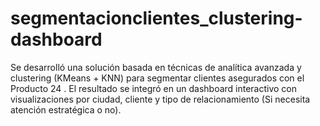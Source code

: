 # segmentacionclientes_clustering-dashboard
Se desarrolló una solución basada en técnicas de analítica avanzada y clustering (KMeans + KNN) para segmentar clientes asegurados con el Producto 24 . El resultado se integró en un dashboard interactivo con visualizaciones por ciudad, cliente y tipo de relacionamiento (Si necesita atención estratégica o no).
